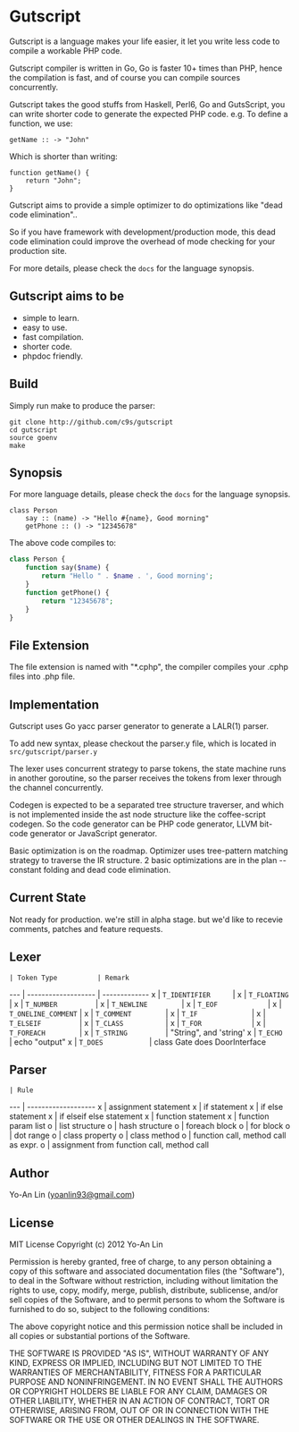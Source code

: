 Gutscript
==================

Gutscript is a language makes your life easier,
it let you write less code to compile a workable PHP code.

Gutscript compiler is written in Go, Go is faster 10+ times than PHP, hence the
compilation is fast, and of course you can compile sources concurrently.

Gutscript takes the good stuffs from Haskell, Perl6, Go and GutsScript, you can write
shorter code to generate the expected PHP code. e.g. To define a function, we use:

    getName :: -> "John"

Which is shorter than writing:

    function getName() {
        return "John";
    }

Gutscript aims to provide a simple optimizer to do optimizations like "dead
code elimination"..

So if you have framework with development/production mode, this dead code
elimination could improve the overhead of mode checking for your production
site.

For more details, please check the `docs` for the language synopsis.


Gutscript aims to be
---------------------

* simple to learn.
* easy to use.
* fast compilation.
* shorter code.
* phpdoc friendly.


Build
---------
Simply run make to produce the parser:

    git clone http://github.com/c9s/gutscript
    cd gutscript
    source goenv
    make

Synopsis
---------
For more language details, please check the `docs` for the language synopsis.

    class Person
        say :: (name) -> "Hello #{name}, Good morning"
        getPhone :: () -> "12345678"
        
The above code compiles to:

```php
class Person {
    function say($name) {
        return "Hello " . $name . ', Good morning';
    }
    function getPhone() {
        return "12345678";
    }
}
```

File Extension
--------------------
The file extension is named with "\*.cphp", the compiler compiles your .cphp
files into .php file.


Implementation
---------------
Gutscript uses Go yacc parser generator to generate a LALR(1) parser. 

To add new syntax, please checkout the parser.y file, which is located in
`src/gutscript/parser.y`

The lexer uses concurrent strategy to parse tokens, the state machine runs in
another goroutine, so the parser receives the tokens from lexer through the
channel concurrently.

Codegen is expected to be a separated tree structure traverser, and 
which is not implemented inside the ast node structure like the
coffee-script codegen. So the code generator can be PHP code generator, LLVM
bit-code generator or JavaScript generator.

Basic optimization is on the roadmap. Optimizer uses tree-pattern matching
strategy to traverse the IR structure. 2 basic optimizations are in the plan --
constant folding and dead code elimination.


Current State
-------------
Not ready for production. we're still in alpha stage. but we'd like to recevie
comments, patches and feature requests.


Lexer
------

    | Token Type          | Remark
--- | ------------------- | -------------
 x  | `T_IDENTIFIER     ` | 
 x  | `T_FLOATING       ` |
 x  | `T_NUMBER         ` |
 x  | `T_NEWLINE        ` |
 x  | `T_EOF            ` |
 x  | `T_ONELINE_COMMENT` |
 x  | `T_COMMENT        ` |
 x  | `T_IF             ` |
 x  | `T_ELSEIF         ` |
 x  | `T_CLASS          ` |
 x  | `T_FOR            ` |
 x  | `T_FOREACH        ` | 
 x  | `T_STRING         ` |  "String", and 'string'
 x  | `T_ECHO           ` |  echo "output"
 x  | `T_DOES           ` |  class Gate does DoorInterface

Parser
---------

    | Rule                
--- | -------------------
 x  | assignment statement
 x  | if statement
 x  | if else statement
 x  | if elseif else statement
 x  | function statement
 x  | function param list
 o  | list structure
 o  | hash structure
 o  | foreach block
 o  | for block
 o  | dot range
 o  | class property
 o  | class method
 o  | function call, method call as expr.
 o  | assignment from function call, method call



Author
-------------

Yo-An Lin (yoanlin93@gmail.com)



License
---------------------
MIT License Copyright (c) 2012 Yo-An Lin

Permission is hereby granted, free of charge, to any person obtaining a copy of this software and associated documentation files (the "Software"), to deal in the Software without restriction, including without limitation the rights to use, copy, modify, merge, publish, distribute, sublicense, and/or sell copies of the Software, and to permit persons to whom the Software is furnished to do so, subject to the following conditions:

The above copyright notice and this permission notice shall be included in all copies or substantial portions of the Software.

THE SOFTWARE IS PROVIDED "AS IS", WITHOUT WARRANTY OF ANY KIND, EXPRESS OR IMPLIED, INCLUDING BUT NOT LIMITED TO THE WARRANTIES OF MERCHANTABILITY, FITNESS FOR A PARTICULAR PURPOSE AND NONINFRINGEMENT. IN NO EVENT SHALL THE AUTHORS OR COPYRIGHT HOLDERS BE LIABLE FOR ANY CLAIM, DAMAGES OR OTHER LIABILITY, WHETHER IN AN ACTION OF CONTRACT, TORT OR OTHERWISE, ARISING FROM, OUT OF OR IN CONNECTION WITH THE SOFTWARE OR THE USE OR OTHER DEALINGS IN THE SOFTWARE.
